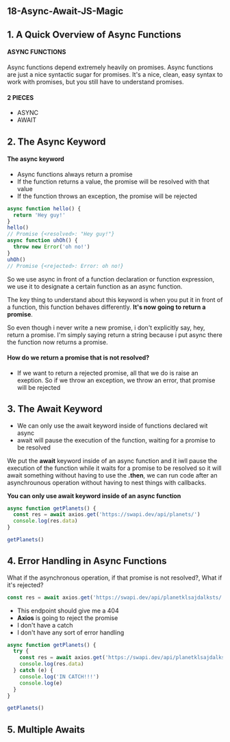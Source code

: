 ## 18-Async-Await-JS-Magic

## 1. A Quick Overview of Async Functions

#### ASYNC FUNCTIONS

Async functions depend extremely heavily on promises. Async functions are just a nice syntactic sugar for promises. It's a nice, clean, easy syntax to work with promises, but you still have to understand promises.

#### 2 PIECES

- ASYNC
- AWAIT

## 2. The Async Keyword

#### The async keyword

- Async functions always return a promise
- If the function returns a value, the promise will be resolved with that value
- If the function throws an exception, the promise will be rejected

```javascript
async function hello() {
  return 'Hey guy!'
}
hello()
// Promise {<resolved>: "Hey guy!"}
async function uhOh() {
  throw new Error('oh no!')
}
uhOh()
// Promise {<rejected>: Error: oh no!}
```

So we use async in front of a function declaration or function expression, we use it to designate a certain function as an async function.

The key thing to understand about this keyword is when you put it in front of a function, this function behaves differently. **It's now going to return a promise**.

So even though i never write a new promise, i don't explicitly say, hey, return a promise. I'm simply saying return a string because i put async there the function now returns a promise.

#### How do we return a promise that is not resolved?

- If we want to return a rejected promise, all that we do is
  raise an exeption. So if we throw an exception, we throw an error,
  that promise will be rejected

## 3. The Await Keyword

- We can only use the await keyword inside of functions declared wit async
- await will pause the execution of the function, waiting for a promise to be resolved

We put the **await** keyword inside of an async function and it iwll pause the execution of the function while it waits for a promise to be resolved so it will await something without having to use the **.then**, we can run code after an asynchrounous operation without having to nest things with callbacks.

**You can only use await keyword inside of an async function**

```javascript
async function getPlanets() {
  const res = await axios.get('https://swapi.dev/api/planets/')
  console.log(res.data)
}

getPlanets()
```

## 4. Error Handling in Async Functions

What if the asynchronous operation, if that promise is not resolved?, What if it's rejected?

```javascript
const res = await axios.get('https://swapi.dev/api/planetklsajdalksts/')
```

- This endpoint should give me a 404
- **Axios** is going to reject the promise
- I don't have a catch
- I don't have any sort of error handling

```javascript
async function getPlanets() {
  try {
    const res = await axios.get('https://swapi.dev/api/planetklsajdalksts/')
    console.log(res.data)
  } catch (e) {
    console.log('IN CATCH!!!')
    console.log(e)
  }
}

getPlanets()
```
## 5. Multiple Awaits
